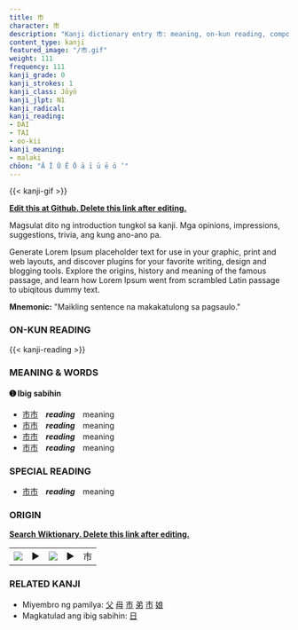 ```yaml
---
title: 市
character: 市
description: "Kanji dictionary entry 市: meaning, on-kun reading, compounds, origin, related kanji"
content_type: kanji
featured_image: "/市.gif"
weight: 111
frequency: 111
kanji_grade: 0
kanji_strokes: 1
kanji_class: Jōyō
kanji_jlpt: N1
kanji_radical: 
kanji_reading: 
- DAI
- TAI
- oo-kii
kanji_meaning:
- malaki
chōon: "Ā Ī Ū Ē Ō ā ī ū ē ō ’"
---
```

[//]: # (Don't edit the line below. Kanji animated GIF code is automatically generated.)
{{< kanji-gif >}}

[//]: # (Edit below this line.)

**[Edit this at Github. Delete this link after editing.](https://github.com/tim0g/tim/tree/main/content/kanji/市/index.md)**

Magsulat dito ng introduction tungkol sa kanji. Mga opinions, impressions, suggestions, trivia, ang kung ano-ano pa.

Generate Lorem Ipsum placeholder text for use in your graphic, print and web layouts, and discover plugins for your favorite writing, design and blogging tools. Explore the origins, history and meaning of the famous passage, and learn how Lorem Ipsum went from scrambled Latin passage to ubiqitous dummy text.
 
**Mnemonic:** "Maikling sentence na makakatulong sa pagsaulo."

### ON-KUN READING

[//]: # (Don't edit the line below. ON-KUN READING code is automatically generated.)
{{< kanji-reading >}}

### MEANING & WORDS

#### ➊ **Ibig sabihin**
  - [市](../市)[市](../市)　***reading***　meaning
  - [市](../市)[市](../市)　***reading***　meaning
  - [市](../市)[市](../市)　***reading***　meaning
  - [市](../市)[市](../市)　***reading***　meaning

### SPECIAL READING
  - [市](../市)[市](../市)　***reading***　meaning

### ORIGIN

**[Search Wiktionary. Delete this link after editing.](https://wiktionary.org/wiki/市)**
<table class="kanji-table"><tr><td>
<img src="60px-市-bronze.svg.png">
</td><td>▶</td><td>
<img src="60px-市-oracle.svg.png">
</td><td>▶</td>
<td class="kanji-origin">市</td>
</tr></table>

### RELATED KANJI
- Miyembro ng pamilya: [父](../父) [母](../母) [市](../市) [弟](../弟) [市](../市) [娘](../娘)
- Magkatulad ang ibig sabihin: [日](../日)
